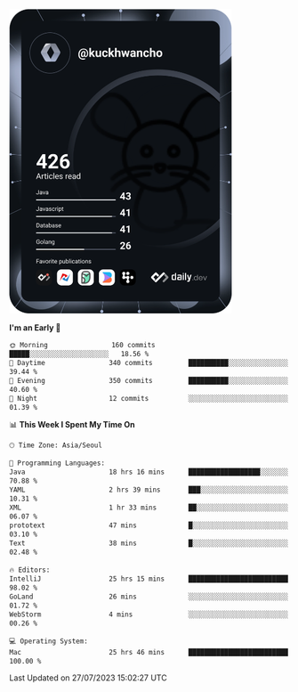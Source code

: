 <a href="https://app.daily.dev/kuckhwancho"><img src="https://github.com/kuckjwi0928/kuckjwi0928/blob/master/devcard.svg" width="400" alt="Kuckjwi Devcard"/></a>

<!--START_SECTION:waka-->
**I'm an Early 🐤** 

```text
🌞 Morning                160 commits         █████░░░░░░░░░░░░░░░░░░░░   18.56 % 
🌆 Daytime                340 commits         ██████████░░░░░░░░░░░░░░░   39.44 % 
🌃 Evening                350 commits         ██████████░░░░░░░░░░░░░░░   40.60 % 
🌙 Night                  12 commits          ░░░░░░░░░░░░░░░░░░░░░░░░░   01.39 % 
```


📊 **This Week I Spent My Time On** 

```text
🕑︎ Time Zone: Asia/Seoul

💬 Programming Languages: 
Java                     18 hrs 16 mins      ██████████████████░░░░░░░   70.88 % 
YAML                     2 hrs 39 mins       ███░░░░░░░░░░░░░░░░░░░░░░   10.31 % 
XML                      1 hr 33 mins        ██░░░░░░░░░░░░░░░░░░░░░░░   06.07 % 
prototext                47 mins             █░░░░░░░░░░░░░░░░░░░░░░░░   03.10 % 
Text                     38 mins             █░░░░░░░░░░░░░░░░░░░░░░░░   02.48 % 

🔥 Editors: 
IntelliJ                 25 hrs 15 mins      █████████████████████████   98.02 % 
GoLand                   26 mins             ░░░░░░░░░░░░░░░░░░░░░░░░░   01.72 % 
WebStorm                 4 mins              ░░░░░░░░░░░░░░░░░░░░░░░░░   00.26 % 

💻 Operating System: 
Mac                      25 hrs 46 mins      █████████████████████████   100.00 % 
```


 Last Updated on 27/07/2023 15:02:27 UTC
<!--END_SECTION:waka-->
